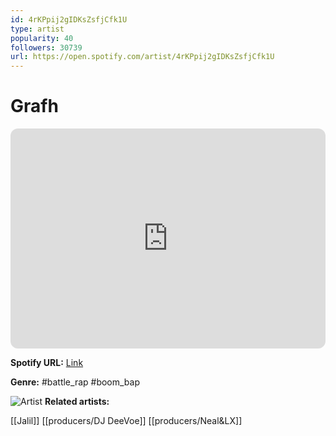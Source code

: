 ```yaml
---
id: 4rKPpij2gIDKsZsfjCfk1U
type: artist
popularity: 40
followers: 30739
url: https://open.spotify.com/artist/4rKPpij2gIDKsZsfjCfk1U
---
```

# Grafh

<iframe style="border-radius:12px" src="https://open.spotify.com/embed/artist/4rKPpij2gIDKsZsfjCfk1U" width="100%" height="352" frameBorder="0" allowfullscreen="" allow="autoplay; clipboard-write; encrypted-media; fullscreen; picture-in-picture" loading="lazy"></iframe>

**Spotify URL:** [Link](https://open.spotify.com/artist/4rKPpij2gIDKsZsfjCfk1U)

**Genre:**  #battle_rap #boom_bap

![Artist](https://i.scdn.co/image/ab6761610000e5eba61d4862ea9385b3af123c7b)
**Related artists:**

[[Jalil]]
[[producers/DJ DeeVoe]]
[[producers/Neal&LX]]
